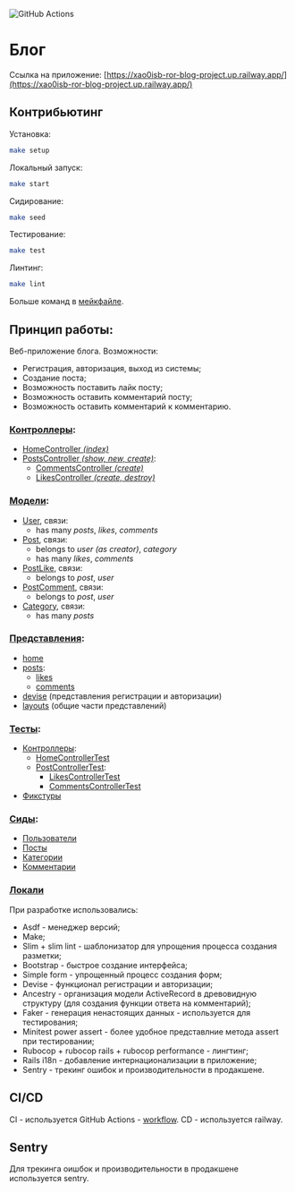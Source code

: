 ![GitHub Actions](https://github.com/xao0isb/ror-blog-project/actions/workflows/main.yml/badge.svg)

# Блог
Ссылка на приложение: [https://xao0isb-ror-blog-project.up.railway.app/](https://xao0isb-ror-blog-project.up.railway.app/)

## Контрибьютинг
Установка:
```bash
make setup
```

Локальный запуск:
```bash
make start
```

Сидирование:
```bash
make seed
```

Тестирование:
```bash
make test
```

Линтинг:
```bash
make lint
```

Больше команд в [мейкфайле](https://github.com/xao0isb/ror-blog-project/tree/main/Makefile).

## Принцип работы:
Веб-приложение блога. Возможности:
- Регистрация, авторизация, выход из системы;
- Создание поста;
- Возможность поставить лайк посту;
- Возможность оставить комментарий посту;
- Возможность оставить комментарий к комментарию.

### [Контроллеры](https://github.com/xao0isb/ror-blog-project/tree/main/app/controllers):
- [HomeController *(index)*](https://github.com/xao0isb/ror-blog-project/tree/main/app/controllers/home_controller.rb)
- [PostsController *(show, new, create)*](https://github.com/xao0isb/ror-blog-project/tree/main/app/controllers/posts_controller.rb):
    - [CommentsController *(create)*](https://github.com/xao0isb/ror-blog-project/tree/main/app/controllers/posts/comments_controller.rb)
    - [LikesController *(create, destroy)*](https://github.com/xao0isb/ror-blog-project/tree/main/app/controllers/posts/likes_controller.rb)

### [Модели](https://github.com/xao0isb/ror-blog-project/tree/main/app/models):
- [User](https://github.com/xao0isb/ror-blog-project/tree/main/app/models/user.rb), связи:
    - has many *posts*, *likes*, *comments*
- [Post](https://github.com/xao0isb/ror-blog-project/tree/main/app/models/post.rb), связи:
    - belongs to *user (as creator)*, *category*
    - has many *likes*, *comments*
- [PostLike](https://github.com/xao0isb/ror-blog-project/tree/main/app/models/post_like.rb), связи:
    - belongs to *post*, *user*
- [PostComment](https://github.com/xao0isb/ror-blog-project/tree/main/app/models/post_comment.rb), связи:
    - belongs to *post*, *user*
- [Category](https://github.com/xao0isb/ror-blog-project/tree/main/app/models/category.rb), связи:
    - has many *posts*

### [Представления](https://github.com/xao0isb/ror-blog-project/tree/main/app/views):
- [home](https://github.com/xao0isb/ror-blog-project/tree/main/app/views/home)
- [posts](https://github.com/xao0isb/ror-blog-project/tree/main/app/views/posts):
    - [likes](https://github.com/xao0isb/ror-blog-project/tree/main/app/views/posts/likes)
    - [comments](https://github.com/xao0isb/ror-blog-project/tree/main/app/views/posts/comments)
- [devise](https://github.com/xao0isb/ror-blog-project/tree/main/app/views/devise) (представления регистрации и авторизации)
- [layouts](https://github.com/xao0isb/ror-blog-project/tree/main/app/views/layouts) (общие части представлений)

### [Тесты](https://github.com/xao0isb/ror-blog-project/tree/main/test):
- [Контроллеры](https://github.com/xao0isb/ror-blog-project/tree/main/test/controllers):
    - [HomeControllerTest](https://github.com/xao0isb/ror-blog-project/tree/main/test/controllers/home_controller_test.rb)
    - [PostControllerTest](https://github.com/xao0isb/ror-blog-project/tree/main/test/controllers/posts_controller_test.rb):
        - [LikesControllerTest](https://github.com/xao0isb/ror-blog-project/tree/main/test/controllers/posts/likes_controller_test.rb)
        - [CommentsControllerTest](https://github.com/xao0isb/ror-blog-project/tree/main/test/controllers/posts/comments_controller_test.rb)
- [Фикстуры](https://github.com/xao0isb/ror-blog-project/tree/main/test/fixtures)

### [Сиды](https://github.com/xao0isb/ror-blog-project/tree/main/db/seeds/development):
- [Пользователи](https://github.com/xao0isb/ror-blog-project/tree/main/db/seeds/development/users.rb)
- [Посты](https://github.com/xao0isb/ror-blog-project/tree/main/db/seeds/development/posts.rb)
- [Категории](https://github.com/xao0isb/ror-blog-project/tree/main/db/seeds/development/categories.rb)
- [Комментарии](https://github.com/xao0isb/ror-blog-project/tree/main/db/seeds/development/post_comments.rb)

### [Локали](https://github.com/xao0isb/ror-blog-project/tree/main/config/locales)

При разработке использовались:
- Asdf - менеджер версий;
- Make;
- Slim + slim lint - шаблонизатор для упрощения процесса создания разметки;
- Bootstrap - быстрое создание интерфейса;
- Simple form - упрощенный процесс создания форм;
- Devise - функционал регистрации и авторизации;
- Ancestry - организация модели ActiveRecord в древовидную структуру (для создания функции ответа на комментарий);
- Faker - генерация ненастоящих данных - используется для тестирования;
- Minitest power assert - более удобное представлние метода assert при тестировании;
- Rubocop + rubocop rails + rubocop performance - лингтинг;
- Rails i18n - добавление интернационализации в приложение;
- Sentry - трекинг ошибок и производительности в продакшене.

## CI/CD
CI - используется GitHub Actions - [workflow](https://github.com/xao0isb/ror-blog-project/tree/main/.github/workflows/main.yml).
CD - используется railway.

## Sentry

Для трекинга оишбок и производительности в продакшене используется sentry.
